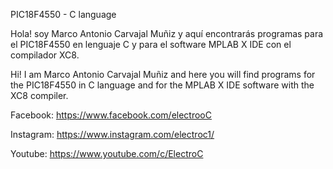 PIC18F4550 - C language

Hola! soy Marco Antonio Carvajal Muñiz y aquí encontrarás programas para el PIC18F4550 en lenguaje C y para el software MPLAB X IDE con el compilador XC8.

Hi! I am Marco Antonio Carvajal Muñiz and here you will find programs for the PIC18F4550 in C language and for the MPLAB X IDE software with the XC8 compiler.

Facebook: https://www.facebook.com/electrooC

Instagram: https://www.instagram.com/electroc1/

Youtube: https://www.youtube.com/c/ElectroC
